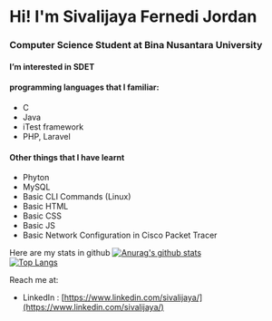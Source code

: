 # Hi! I'm Sivalijaya Fernedi Jordan
### Computer Science Student at Bina Nusantara University
#### I’m interested in SDET
#### programming languages that I familiar:
- C
- Java
- iTest framework
- PHP, Laravel
#### Other things that I have learnt
- Phyton
- MySQL
- Basic CLI Commands (Linux) 
- Basic HTML
- Basic CSS
- Basic JS
- Basic Network Configuration in Cisco Packet Tracer

Here are my stats in github
[![Anurag's github stats](https://github-readme-stats.vercel.app/api?username=sivalijaya)](https://github.com/anuraghazra/github-readme-stats)  
[![Top Langs](https://github-readme-stats.vercel.app/api/top-langs/?username=sivalijaya&hide=java,css,html&langs_count=5&layout=compact)](https://github.com/anuraghazra/github-readme-stats)

Reach me at:
- LinkedIn : [https://www.linkedin.com/sivalijaya/](https://www.linkedin.com/sivalijaya/)
